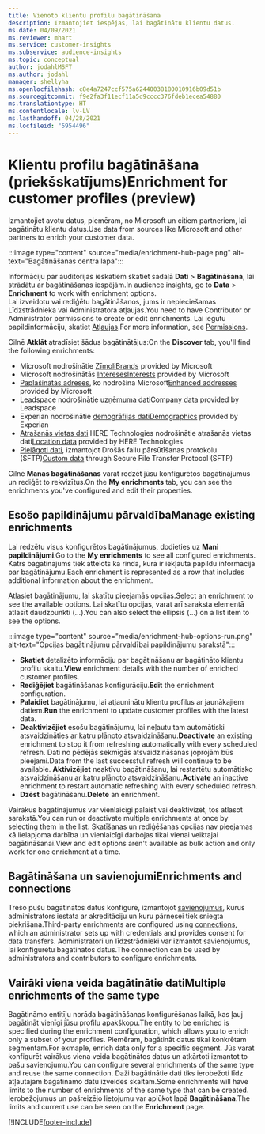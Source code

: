 ```yaml
---
title: Vienoto klientu profilu bagātināšana
description: Izmantojiet iespējas, lai bagātinātu klientu datus.
ms.date: 04/09/2021
ms.reviewer: mhart
ms.service: customer-insights
ms.subservice: audience-insights
ms.topic: conceptual
author: jodahlMSFT
ms.author: jodahl
manager: shellyha
ms.openlocfilehash: c8e4a7247ccf575a62440038180010916b09d51b
ms.sourcegitcommit: f9e2fa3f11ecf11a5d9cccc376fdeb1ecea54880
ms.translationtype: HT
ms.contentlocale: lv-LV
ms.lasthandoff: 04/28/2021
ms.locfileid: "5954496"
---
```

# <a name="enrichment-for-customer-profiles-preview"></a><span data-ttu-id="5ce4d-103">Klientu profilu bagātināšana (priekšskatījums)</span><span class="sxs-lookup"><span data-stu-id="5ce4d-103">Enrichment for customer profiles (preview)</span></span>

<span data-ttu-id="5ce4d-104">Izmantojiet avotu datus, piemēram, no Microsoft un citiem partneriem, lai bagātinātu klientu datus.</span><span class="sxs-lookup"><span data-stu-id="5ce4d-104">Use data from sources like Microsoft and other partners to enrich your customer data.</span></span>

:::image type="content" source="media/enrichment-hub-page.png" alt-text="Bagātināšanas centra lapa":::

<span data-ttu-id="5ce4d-106">Informāciju par auditorijas ieskatiem skatiet sadaļā **Dati** > **Bagātināšana**, lai strādātu ar bagātināšanas iespējām.</span><span class="sxs-lookup"><span data-stu-id="5ce4d-106">In audience insights, go to **Data** > **Enrichment** to work with enrichment options.</span></span>    
<span data-ttu-id="5ce4d-107">Lai izveidotu vai rediģētu bagātināšanos, jums ir nepieciešamas Līdzstrādnieka vai Administratora atļaujas.</span><span class="sxs-lookup"><span data-stu-id="5ce4d-107">You need to have Contributor or Administrator permissions to create or edit enrichments.</span></span> <span data-ttu-id="5ce4d-108">Lai iegūtu papildinformāciju, skatiet [Atļaujas](permissions.md).</span><span class="sxs-lookup"><span data-stu-id="5ce4d-108">For more information, see [Permissions](permissions.md).</span></span>

<span data-ttu-id="5ce4d-109">Cilnē **Atklāt** atradīsiet šādus bagātinātājus:</span><span class="sxs-lookup"><span data-stu-id="5ce4d-109">On the **Discover** tab, you'll find the following enrichments:</span></span>

- <span data-ttu-id="5ce4d-110">Microsoft nodrošinātie [Zīmoli](enrichment-microsoft.md)</span><span class="sxs-lookup"><span data-stu-id="5ce4d-110">[Brands](enrichment-microsoft.md) provided by Microsoft</span></span>
- <span data-ttu-id="5ce4d-111">Microsoft nodrošinātās [Intereses](enrichment-microsoft.md)</span><span class="sxs-lookup"><span data-stu-id="5ce4d-111">[Interests](enrichment-microsoft.md) provided by Microsoft</span></span>
- <span data-ttu-id="5ce4d-112">[Paplašinātās adreses](enrichment-enhanced-addresses.md), ko nodrošina Microsoft</span><span class="sxs-lookup"><span data-stu-id="5ce4d-112">[Enhanced addresses](enrichment-enhanced-addresses.md) provided by Microsoft</span></span>
- <span data-ttu-id="5ce4d-113">Leadspace nodrošinātie [uzņēmuma dati](enrichment-leadspace.md)</span><span class="sxs-lookup"><span data-stu-id="5ce4d-113">[Company data](enrichment-leadspace.md) provided by Leadspace</span></span>
- <span data-ttu-id="5ce4d-114">Experian nodrošinātie [demogrāfijas dati](enrichment-experian.md)</span><span class="sxs-lookup"><span data-stu-id="5ce4d-114">[Demographics](enrichment-experian.md) provided by Experian</span></span>
- <span data-ttu-id="5ce4d-115">[Atrašanās vietas dati](enrichment-here.md) HERE Technologies nodrošinātie atrašanās vietas dati</span><span class="sxs-lookup"><span data-stu-id="5ce4d-115">[Location data](enrichment-here.md) provided by HERE Technologies</span></span>
- <span data-ttu-id="5ce4d-116">[Pielāgoti dati](enrichment-SFTP-custom-import.md), izmantojot Drošās failu pārsūtīšanas protokolu (SFTP)</span><span class="sxs-lookup"><span data-stu-id="5ce4d-116">[Custom data](enrichment-SFTP-custom-import.md) through Secure File Transfer Protocol (SFTP)</span></span>

<span data-ttu-id="5ce4d-117">Cilnē **Manas bagātināšanas** varat redzēt jūsu konfigurētos bagātinājumus un rediģēt to rekvizītus.</span><span class="sxs-lookup"><span data-stu-id="5ce4d-117">On the **My enrichments** tab, you can see the enrichments you've configured and edit their properties.</span></span>

## <a name="manage-existing-enrichments"></a><span data-ttu-id="5ce4d-118">Esošo papildinājumu pārvaldība</span><span class="sxs-lookup"><span data-stu-id="5ce4d-118">Manage existing enrichments</span></span>

<span data-ttu-id="5ce4d-119">Lai redzētu visus konfigurētos bagātinājumus, dodieties uz **Mani papildinājumi**.</span><span class="sxs-lookup"><span data-stu-id="5ce4d-119">Go to the **My enrichments** to see all configured enrichments.</span></span> <span data-ttu-id="5ce4d-120">Katrs bagātinājums tiek attēlots kā rinda, kurā ir iekļauta papildu informācija par bagātinājumu.</span><span class="sxs-lookup"><span data-stu-id="5ce4d-120">Each enrichment is represented as a row that includes additional information about the enrichment.</span></span>

<span data-ttu-id="5ce4d-121">Atlasiet bagātinājumu, lai skatītu pieejamās opcijas.</span><span class="sxs-lookup"><span data-stu-id="5ce4d-121">Select an enrichment to see the available options.</span></span> <span data-ttu-id="5ce4d-122">Lai skatītu opcijas, varat arī saraksta elementā atlasīt daudzpunkti (...).</span><span class="sxs-lookup"><span data-stu-id="5ce4d-122">You can also select the ellipsis (...) on a list item to see the options.</span></span>

:::image type="content" source="media/enrichment-hub-options-run.png" alt-text="Opcijas bagātinājumu pārvaldībai papildinājumu sarakstā":::

- <span data-ttu-id="5ce4d-124">**Skatiet** detalizēto informāciju par bagātināšanu ar bagātināto klientu profilu skaitu.</span><span class="sxs-lookup"><span data-stu-id="5ce4d-124">**View** enrichment details with the number of enriched customer profiles.</span></span>
- <span data-ttu-id="5ce4d-125">**Rediģējiet** bagātināšanas konfigurāciju.</span><span class="sxs-lookup"><span data-stu-id="5ce4d-125">**Edit** the enrichment configuration.</span></span>
- <span data-ttu-id="5ce4d-126">**Palaidiet** bagātinājumu, lai atjauninātu klientu profilus ar jaunākajiem datiem.</span><span class="sxs-lookup"><span data-stu-id="5ce4d-126">**Run** the enrichment to update customer profiles with the latest data.</span></span>
- <span data-ttu-id="5ce4d-127">**Deaktivizējiet** esošu bagātinājumu, lai neļautu tam automātiski atsvaidzināties ar katru plānoto atsvaidzināšanu.</span><span class="sxs-lookup"><span data-stu-id="5ce4d-127">**Deactivate** an existing enrichment to stop it from refreshing automatically with every scheduled refresh.</span></span> <span data-ttu-id="5ce4d-128">Dati no pēdējās sekmīgās atsvaidzināšanas joprojām būs pieejami.</span><span class="sxs-lookup"><span data-stu-id="5ce4d-128">Data from the last successful refresh will continue to be available.</span></span> <span data-ttu-id="5ce4d-129">**Aktivizējiet** neaktīvu bagātināšanu, lai restartētu automātisko atsvaidzināšanu ar katru plānoto atsvaidzināšanu.</span><span class="sxs-lookup"><span data-stu-id="5ce4d-129">**Activate** an inactive enrichment to restart automatic refreshing with every scheduled refresh.</span></span>
- <span data-ttu-id="5ce4d-130">**Dzēst** bagātināšanu.</span><span class="sxs-lookup"><span data-stu-id="5ce4d-130">**Delete** an enrichment.</span></span>

<span data-ttu-id="5ce4d-131">Vairākus bagātinājumus var vienlaicīgi palaist vai deaktivizēt, tos atlasot sarakstā.</span><span class="sxs-lookup"><span data-stu-id="5ce4d-131">You can run or deactivate multiple enrichments at once by selecting them in the list.</span></span> <span data-ttu-id="5ce4d-132">Skatīšanas un rediģēšanas opcijas nav pieejamas kā lielapjoma darbība un vienlaicīgi darbojas tikai vienai veiktajai bagātināšanai.</span><span class="sxs-lookup"><span data-stu-id="5ce4d-132">View and edit options aren't available as bulk action and only work for one enrichment at a time.</span></span>

## <a name="enrichments-and-connections"></a><span data-ttu-id="5ce4d-133">Bagātināšana un savienojumi</span><span class="sxs-lookup"><span data-stu-id="5ce4d-133">Enrichments and connections</span></span>

<span data-ttu-id="5ce4d-134">Trešo pušu bagātinātos datus konfigurē, izmantojot [savienojumus](connections.md), kurus administrators iestata ar akreditāciju un kuru pārnesei tiek sniegta piekrišana.</span><span class="sxs-lookup"><span data-stu-id="5ce4d-134">Third-party enrichments are configured using [connections](connections.md), which an administrator sets up with credentials and provides consent for data transfers.</span></span> <span data-ttu-id="5ce4d-135">Administratori un līdzstrādnieki var izmantot savienojumus, lai konfigurētu bagātinātos datus.</span><span class="sxs-lookup"><span data-stu-id="5ce4d-135">The connection can be used by administrators and contributors to configure enrichments.</span></span>  

## <a name="multiple-enrichments-of-the-same-type"></a><span data-ttu-id="5ce4d-136">Vairāki viena veida bagātinātie dati</span><span class="sxs-lookup"><span data-stu-id="5ce4d-136">Multiple enrichments of the same type</span></span>

<span data-ttu-id="5ce4d-137">Bagātināmo entitīju norāda bagātināšanas konfigurēšanas laikā, kas ļauj bagātināt vienīgi jūsu profilu apakškopu.</span><span class="sxs-lookup"><span data-stu-id="5ce4d-137">The entity to be enriched is specified during the enrichment configuration, which allows you to enrich only a subset of your profiles.</span></span> <span data-ttu-id="5ce4d-138">Piemēram, bagātināt datus tikai konkrētam segmentam.</span><span class="sxs-lookup"><span data-stu-id="5ce4d-138">For exmaple, enrich data only for a specific segment.</span></span> <span data-ttu-id="5ce4d-139">Jūs varat konfigurēt vairākus viena veida bagātinātos datus un atkārtoti izmantot to pašu savienojumu.</span><span class="sxs-lookup"><span data-stu-id="5ce4d-139">You can configure several enrichments of the same type and reuse the same connection.</span></span> <span data-ttu-id="5ce4d-140">Daži bagātinātie dati tiks ierobežoti līdz atļautajam bagātināmo datu izveides skaitam.</span><span class="sxs-lookup"><span data-stu-id="5ce4d-140">Some enrichments will have limits to the number of enrichments of the same type that can be created.</span></span> <span data-ttu-id="5ce4d-141">Ierobežojumus un pašreizējo lietojumu var aplūkot lapā **Bagātināšana**.</span><span class="sxs-lookup"><span data-stu-id="5ce4d-141">The limits and current use can be seen on the **Enrichment** page.</span></span>

[!INCLUDE[footer-include](../includes/footer-banner.md)]
